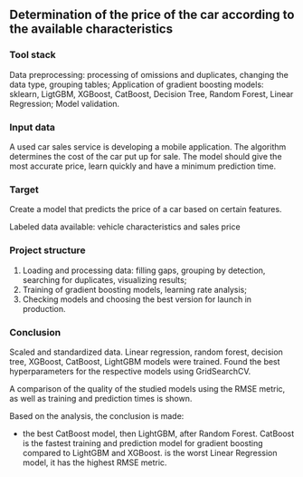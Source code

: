 ## Determination of the price of the car according to the available characteristics

### Tool stack

Data preprocessing: processing of omissions and duplicates, changing the data type, grouping tables;
Application of gradient boosting models: sklearn, LigtGBM, XGBoost, CatBoost, Decision Tree, Random Forest, Linear Regression;
Model validation.
### Input data

A used car sales service is developing a mobile application. The algorithm determines the cost of the car put up for sale.
The model should give the most accurate price, learn quickly and have a minimum prediction time.

### Target

Create a model that predicts the price of a car based on certain features.

Labeled data available: vehicle characteristics and sales price

### Project structure

1. Loading and processing data: filling gaps, grouping by detection, searching for duplicates, visualizing results;
2. Training of gradient boosting models, learning rate analysis;
3. Checking models and choosing the best version for launch in production.

### Conclusion  
Scaled and standardized data.
Linear regression, random forest, decision tree, XGBoost, CatBoost, LightGBM models were trained.
Found the best hyperparameters for the respective models using GridSearchCV.

A comparison of the quality of the studied models using the RMSE metric, as well as training and prediction times is shown.


Based on the analysis, the conclusion is made:
- the best CatBoost model, then LightGBM, after Random Forest.
CatBoost is the fastest training and prediction model for gradient boosting compared to LightGBM and XGBoost.
is the worst Linear Regression model, it has the highest RMSE metric.

